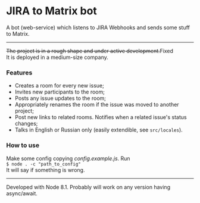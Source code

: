 # JIRA to Matrix bot  
A bot (web-service) which listens to JIRA Webhooks and sends some stuff to Matrix.  
___
~~The project is in a rough shape and under active development.~~Fixed  
It is deployed in a medium-size company.
### Features
+ Creates a room for every new issue;  
+ Invites new participants to the room;
+ Posts any issue updates to the room;
+ Appropriately renames the room if the issue was moved to another project;
+ Post new links to related rooms. Notifies when a related issue's status changes;
+ Talks in English or Russian only (easily extendible, see `src/locales`).
### How to use
Make some config copying _config.example.js_. Run  
`$ node . -c "path_to_config"`  
It will say if something is wrong.  
___
Developed with Node 8.1. Probably will work on any version having async/await. 

